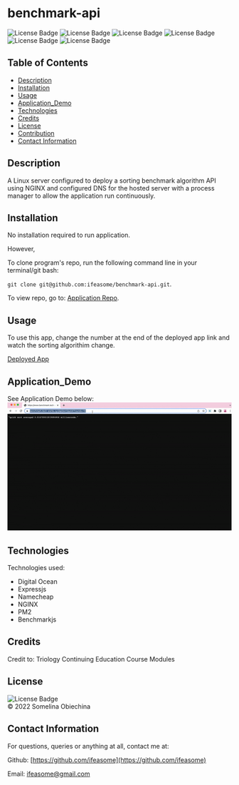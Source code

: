 # benchmark-api
![License Badge](https://img.shields.io/badge/license-MIT-blue.svg) 
![License Badge](https://img.shields.io/badge/-Digital%20Ocean-green)
![License Badge](https://img.shields.io/badge/-ExpressJs-orange)
![License Badge](https://img.shields.io/badge/-NGINX-yellowgreen)
![License Badge](https://img.shields.io/badge/-BenchmarkJS-blueviolet)
![License Badge](https://img.shields.io/badge/-PM2-ff69b4)


## Table of Contents 
* [Description](#Descritpion)
* [Installation](#Installation)
* [Usage](#Usage)
* [Application_Demo](#Application_Demo)
* [Technologies](#Technologies)
* [Credits](#Credits)
* [License](#License)
* [Contribution](#Contribution)
* [Contact Information](#ContactInfo)

## Description
A Linux server configured to deploy a sorting benchmark algorithm API using NGINX and configured DNS for the hosted server with a process manager to allow the application run continuously. 


## Installation 
No installation required to run application. 

However, 

To clone program's repo, run the following command line in your terminal/git bash: 

`git clone git@github.com:ifeasome/benchmark-api.git`. 

To view repo, go to: [Application Repo](https://github.com/ifeasome/benchmark-api).

## Usage 
To use this app, change the number at the end of the deployed app link and watch the sorting algorithim change. 

[Deployed App](https://www.benchmark.tech-works.xyz/api/sort/quick?rounds=10)

## Application_Demo 
See Application Demo below: </br>
![Demo Run](Public/Demo.gif)

## Technologies
Technologies used: 
* Digital Ocean 
* Expressjs
* Namecheap
* NGINX  
* PM2
* Benchmarkjs 

## Credits 
Credit to: Triology Continuing Education Course Modules </br>


## License
![License Badge](https://img.shields.io/badge/license-MIT-blue.svg) 
</br>
© 2022 Somelina Obiechina

## Contact Information 
For questions, queries or anything at all, contact me at: 

Github: [https://github.com/ifeasome](https://github.com/ifeasome) 

Email: [ifeasome@gmail.com](ifeasome@gmail.com)

